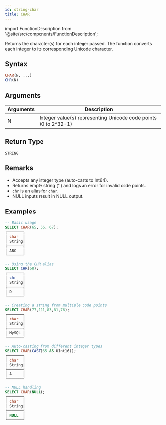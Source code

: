 ```yaml
---
id: string-char
title: CHAR
---
```


import FunctionDescription from '@site/src/components/FunctionDescription';

<FunctionDescription description="Introduced or updated: v1.2.752"/>


Returns the character(s) for each integer passed. The function converts each integer to its corresponding Unicode character.

## Syntax

```sql
CHAR(N, ...)
CHR(N)
```

## Arguments

| Arguments | Description                                                    |
|-----------|----------------------------------------------------------------|
| N         | Integer value(s) representing Unicode code points (0 to 2^32-1) |

## Return Type

`STRING`

## Remarks

- Accepts any integer type (auto-casts to Int64).
- Returns empty string ('') and logs an error for invalid code points.
- `chr` is an alias for `char`.
- NULL inputs result in NULL output.

## Examples

```sql
-- Basic usage
SELECT CHAR(65, 66, 67);
┌───────┐
│ char  │
│ String│
├───────┤
│ ABC   │
└───────┘

-- Using the CHR alias
SELECT CHR(68);
┌───────┐
│ chr   │
│ String│
├───────┤
│ D     │
└───────┘

-- Creating a string from multiple code points
SELECT CHAR(77,121,83,81,76);
┌───────┐
│ char  │
│ String│
├───────┤
│ MySQL │
└───────┘

-- Auto-casting from different integer types
SELECT CHAR(CAST(65 AS UInt16));
┌───────┐
│ char  │
│ String│
├───────┤
│ A     │
└───────┘

-- NULL handling
SELECT CHAR(NULL);
┌───────┐
│ char  │
│ String│
├───────┤
│ NULL  │
└───────┘
```
